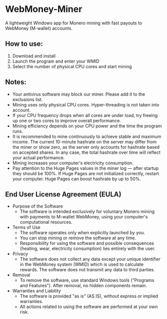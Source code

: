 # WebMoney-Miner
A lightweight Windows app for Monero mining with fast payouts to WebMoney (M-wallet) accounts.

## How to use:
1. Download and install
2. Launch the program and enter your WMID
3. Select the number of physical CPU cores and start mining

## Notes:
- Your antivirus software may block our miner. Please add it to the exclusions list.
- Mining uses only physical CPU cores. Hyper-threading is not taken into account.
- If your CPU frequency drops when all cores are under load, try freeing up one or two cores to improve overall performance.
- Mining efficiency depends on your CPU power and the time the program runs.
- It is recommended to mine continuously to achieve stable and maximum income. The current 10-minute hashrate on the server may differ from the miner or show zero, as the server only accounts for hashrate based on accepted shares. In any case, the total hashrate over time will reflect your actual performance.
- Mining increases your computer's electricity consumption.
- Pay attention to the Huge Pages values in the miner log — after startup they should be 100%. If Huge Pages are not initialized correctly, restart your computer. Huge Pages can boost hashrate by up to 50%.

## End User License Agreement (EULA)
- Purpose of the Software
  - The software is intended exclusively for voluntary Monero mining with payments to M-wallet WebMoney, using your computer's computational resources.
- Terms of Use
  - The software operates only when explicitly launched by you.
  - You can stop mining or remove the software at any time.
  - Responsibility for using the software and possible consequences (heating, wear, electricity consumption) lies entirely with the user.
- Privacy
  - The software does not collect any data except your unique identifier in the WebMoney system (WMID) which is used to calculate rewards. The software does not transmit any data to third parties.
- Removal
  - To remove the software, use standard Windows tools ("Programs and Features"). After removal, no hidden components remain.
- Warranties and Liability
  - The software is provided "as is" (AS IS), without express or implied warranties.
  - All actions related to using the software are performed at your own risk.
